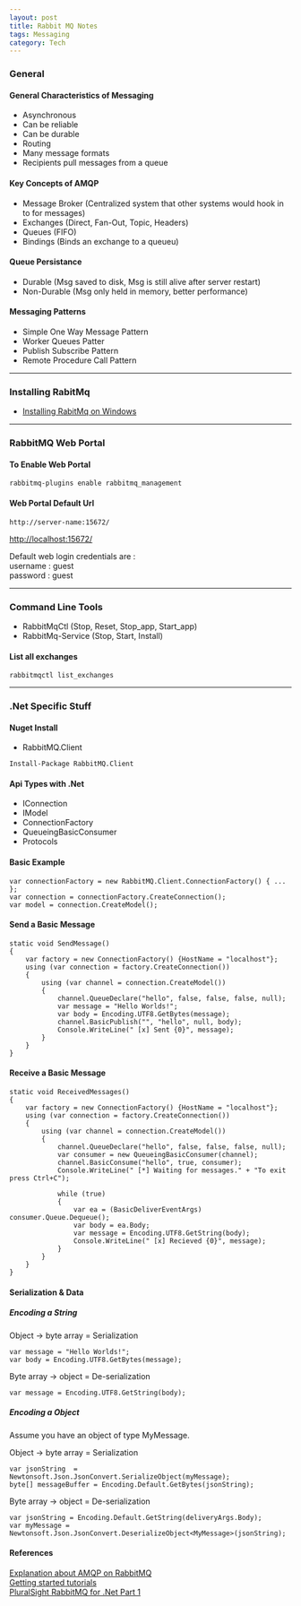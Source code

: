 ```yaml
---
layout: post
title: Rabbit MQ Notes
tags: Messaging
category: Tech
---
```

### General ###

#### General Characteristics of Messaging ####

- Asynchronous  
- Can be reliable  
- Can be durable  
- Routing  
- Many message formats  
- Recipients pull messages from a queue  

#### Key Concepts of AMQP ####

- Message Broker (Centralized system that other systems would hook in to for messages)  
- Exchanges (Direct, Fan-Out, Topic, Headers)  
- Queues (FIFO)  
- Bindings (Binds an exchange to a queueu)   

#### Queue Persistance ####

- Durable (Msg saved to disk, Msg is still alive after server restart)  
- Non-Durable (Msg only held in memory, better performance)  

#### Messaging Patterns ####

- Simple One Way Message Pattern  
- Worker Queues Patter   
- Publish Subscribe Pattern  
- Remote Procedure Call Pattern  

-------------------------------------------------------------------------------------------------

### Installing RabitMq ###

- [Installing RabitMq on Windows](http://www.rabbitmq.com/install-windows.html)  

-------------------------------------------------------------------------------------------------

### RabbitMQ Web Portal ###

#### To Enable Web Portal ####

~~~
rabbitmq-plugins enable rabbitmq_management
~~~

#### Web Portal Default Url ####

~~~
http://server-name:15672/
~~~

[http://localhost:15672/](http://localhost:15672/)

Default web login credentials are :  
username : guest  
password : guest  

-------------------------------------------------------------------------------------------------

### Command Line Tools ###

- RabbitMqCtl (Stop, Reset, Stop_app, Start_app)  
- RabbitMq-Service (Stop, Start, Install)  

#### List all exchanges ####

~~~
rabbitmqctl list_exchanges
~~~



-------------------------------------------------------------------------------------------------

### .Net Specific Stuff ###

#### Nuget Install ####

- RabbitMQ.Client

~~~
Install-Package RabbitMQ.Client
~~~

#### Api Types with .Net ####

- IConnection
- IModel  
- ConnectionFactory  
- QueueingBasicConsumer  
- Protocols  

#### Basic Example ####

~~~
var connectionFactory = new RabbitMQ.Client.ConnectionFactory() { ... };
var connection = connectionFactory.CreateConnection();
var model = connection.CreateModel();
~~~

#### Send a Basic Message ####

~~~
static void SendMessage()
{
	var factory = new ConnectionFactory() {HostName = "localhost"};
	using (var connection = factory.CreateConnection())
	{
		using (var channel = connection.CreateModel())
		{
			channel.QueueDeclare("hello", false, false, false, null);
			var message = "Hello Worlds!";
			var body = Encoding.UTF8.GetBytes(message);
			channel.BasicPublish("", "hello", null, body);
			Console.WriteLine(" [x] Sent {0}", message);
		}
	}
}
~~~

#### Receive a Basic Message ####

~~~
static void ReceivedMessages()
{
	var factory = new ConnectionFactory() {HostName = "localhost"};
	using (var connection = factory.CreateConnection())
	{
		using (var channel = connection.CreateModel())
		{
			channel.QueueDeclare("hello", false, false, false, null);
			var consumer = new QueueingBasicConsumer(channel);
			channel.BasicConsume("hello", true, consumer);
			Console.WriteLine(" [*] Waiting for messages." + "To exit press Ctrl+C");

			while (true)
			{
				var ea = (BasicDeliverEventArgs) consumer.Queue.Dequeue();
				var body = ea.Body;
				var message = Encoding.UTF8.GetString(body);
				Console.WriteLine(" [x] Recieved {0}", message);
			}
		}
	}
}
~~~

#### Serialization & Data ####

##### Encoding a String #####

Object -> byte array = Serialization  

~~~
var message = "Hello Worlds!";
var body = Encoding.UTF8.GetBytes(message);
~~~

Byte array -> object = De-serialization

~~~
var message = Encoding.UTF8.GetString(body);
~~~

##### Encoding a Object #####

Assume you have an object of type MyMessage.  

Object -> byte array = Serialization  

~~~ 
var jsonString  = Newtonsoft.Json.JsonConvert.SerializeObject(myMessage);
byte[] messageBuffer = Encoding.Default.GetBytes(jsonString);
~~~

Byte array -> object = De-serialization

~~~
var jsonString = Encoding.Default.GetString(deliveryArgs.Body);
var myMessage = Newtonsoft.Json.JsonConvert.DeserializeObject<MyMessage>(jsonString);
~~~

#### References ####

[Explanation about AMQP on RabbitMQ](https://www.rabbitmq.com/tutorials/amqp-concepts.html)  
[Getting started tutorials](https://www.rabbitmq.com/tutorials)  
[PluralSight RabbitMQ for .Net Part 1](http://www.pluralsight.com/courses/rabbitmq-dotnet-developers)  

